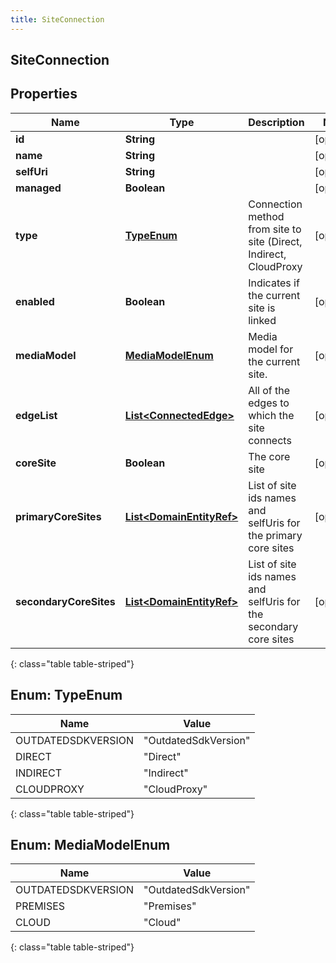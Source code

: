 ```yaml
---
title: SiteConnection
---
```


## SiteConnection

## Properties

| Name                   | Type                                                                       | Description                                                       | Notes      |
| ---------------------- | -------------------------------------------------------------------------- | ----------------------------------------------------------------- | ---------- |
| **id**                 | <!----><!---->**String**<!---->                                            |                                                                   | [optional] |
| **name**               | <!----><!---->**String**<!---->                                            |                                                                   | [optional] |
| **selfUri**            | <!----><!---->**String**<!---->                                            |                                                                   | [optional] |
| **managed**            | <!----><!---->**Boolean**<!---->                                           |                                                                   | [optional] |
| **type**               | [**TypeEnum**](#TypeEnum)<!---->                                           | Connection method from site to site (Direct, Indirect, CloudProxy | [optional] |
| **enabled**            | <!----><!---->**Boolean**<!---->                                           | Indicates if the current site is linked                           | [optional] |
| **mediaModel**         | [**MediaModelEnum**](#MediaModelEnum)<!---->                               | Media model for the current site.                                 | [optional] |
| **edgeList**           | <!----><!---->[**List&lt;ConnectedEdge&gt;**](ConnectedEdge.md)<!---->     | All of the edges to which the site connects                       | [optional] |
| **coreSite**           | <!----><!---->**Boolean**<!---->                                           | The core site                                                     | [optional] |
| **primaryCoreSites**   | <!----><!---->[**List&lt;DomainEntityRef&gt;**](DomainEntityRef.md)<!----> | List of site ids names and selfUris for the primary core sites    | [optional] |
| **secondaryCoreSites** | <!----><!---->[**List&lt;DomainEntityRef&gt;**](DomainEntityRef.md)<!----> | List of site ids names and selfUris for the secondary core sites  | [optional] |

{: class="table table-striped"}

<a name="TypeEnum"></a>

## Enum: TypeEnum

| Name               | Value                          |
| ------------------ | ------------------------------ |
| OUTDATEDSDKVERSION | &quot;OutdatedSdkVersion&quot; |
| DIRECT             | &quot;Direct&quot;             |
| INDIRECT           | &quot;Indirect&quot;           |
| CLOUDPROXY         | &quot;CloudProxy&quot;         |

{: class="table table-striped"}

<a name="MediaModelEnum"></a>

## Enum: MediaModelEnum

| Name               | Value                          |
| ------------------ | ------------------------------ |
| OUTDATEDSDKVERSION | &quot;OutdatedSdkVersion&quot; |
| PREMISES           | &quot;Premises&quot;           |
| CLOUD              | &quot;Cloud&quot;              |

{: class="table table-striped"}
